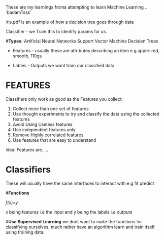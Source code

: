 These are my learnings froma attempting to learn Machine Learning .. 'badamTsss'

Iris.pdf is an example of how a decision tree goes through data


Classifier - we Train this to identify params for us.

#**Types:**
  Artificial Neural Networks
  Support Vector Machine
  Decision Trees

* Features  - usually these are attributes describing an item e.g apple: red, smooth, 110gs

* Lables - Outputs we want from our classified data



# **FEATURES**
Classifiers only work as good as the Features you collect:

1. Collect more than one set of features
2. Use thought experiments to try and classify the data using the collected features
3. Avoid Using Useless features
4. Use independent features only
5. Remove Highly correlated features
6. Use features that are easy to understand

Ideal Features are. ...


# **Classifiers**
These will usually have the same interfaces to interact with e.g
fit
predict


#**Functions**

*f(x)=y*

x being features i.e the input and y being the labels i.e outputs

#**Use Supervised Learning**
we dont want to make the functions for classifying ourselves, much rather have an algorithm learn and train itself using training data.
